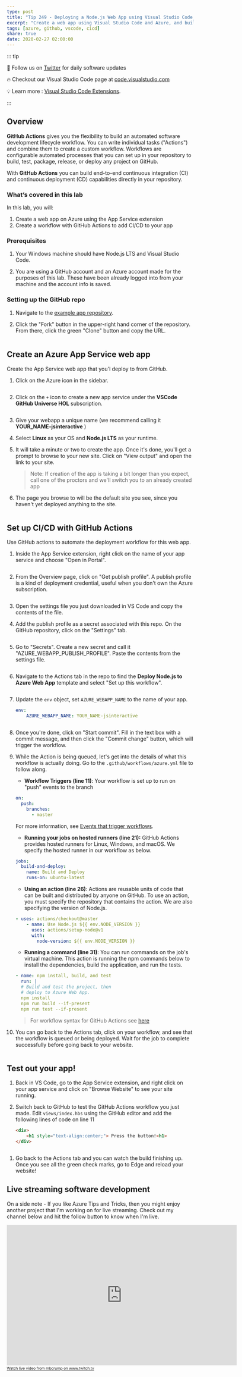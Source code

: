 ```yaml
---
type: post
title: "Tip 249 - Deploying a Node.js Web App using Visual Studio Code, GitHub Actions and Azure"
excerpt: "Create a web app using Visual Studio Code and Azure, and build a workflow within GitHub Actions to add CI/CD to your app"
tags: [azure, github, vscode, cicd]
share: true
date: 2020-02-27 02:00:00
---
```


::: tip 

:bell: Follow us on [Twitter](https://twitter.com/intent/follow?screen_name=code) for daily software updates

:fire: Checkout our Visual Studio Code page at [code.visualstudio.com](https://code.visualstudio.com/?WT.mc_id=other-azuredevtips-azureappsdev)

:bulb: Learn more : [Visual Studio Code Extensions](https://code.visualstudio.com/docs/editor/extension-gallery/?WT.mc_id=other-azuredevtips-azureappsdev).

:::

## Overview

**GitHub Actions** gives you the flexibility to build an automated software development lifecycle workflow. You can write individual tasks ("Actions") and combine them to create a custom workflow. Workflows are configurable automated processes that you can set up in your repository to build, test, package, release, or deploy any project on GitHub.

With **GitHub Actions** you can build end-to-end continuous integration (CI) and continuous deployment (CD) capabilities directly in your repository.

### What’s covered in this lab

In this lab, you will:

1. Create a web app on Azure using the App Service extension
2. Create a workflow with GitHub Actions to add CI/CD to your app

### Prerequisites

1. Your Windows machine should have Node.js LTS and Visual Studio Code.

2. You are using a GitHub account and an Azure account made for the purposes of this lab. These have been already logged into from your machine and the account info is saved.

### Setting up the GitHub repo

1. Navigate to the [example app repository](https://github.com/fiveisprime/Useful-Website?WT.mc_id=github-azuredevtips-azureappsdev).

2. Click the "Fork" button in the upper-right hand corner of the repository. From there, click the green "Clone" button and copy the URL.

<img :src="$withBase('/files/fork-github.png')">

## Create an Azure App Service web app

Create the App Service web app that you'l deploy to from GitHub.

1. Click on the Azure icon in the sidebar.

<img :src="$withBase('/files/azure-sidebar.png')">

2. Click on the `+` icon to create a new app service under the **VSCode GitHub Universe HOL** subscription.

<img :src="$withBase('/files/create-app-service.png')">

3. Give your webapp a unique name (we recommend calling it **YOUR_NAME-jsinteractive** )

4. Select **Linux** as your OS and **Node.js LTS** as your runtime.

5. It will take a minute or two to create the app. Once it's done, you'll get a prompt to browse to your new site. Click on "View output" and open the link to your site.

   > Note: If creation of the app is taking a bit longer than you expect, call one of the proctors and we'll switch you to an already created app

6. The page you browse to will be the default site you see, since you haven't yet deployed anything to the site.

<img :src="$withBase('/files/python-default-site.png')">

## Set up CI/CD with GitHub Actions

Use GitHub actions to automate the deployment workflow for this web app.

1. Inside the App Service extension, right click on the name of your app service and choose "Open in Portal".

<img :src="$withBase('/files/open-in-portal.png')">

2. From the Overview page, click on "Get publish profile". A publish profile is a kind of deployment credential, useful when you don't own the Azure subscription.

<img :src="$withBase('/files/get-publish-profile.png')">

3. Open the settings file you just downloaded in VS Code and copy the contents of the file.

4. Add the publish profile as a secret associated with this repo. On the GitHub repository, click on the "Settings" tab.

<img :src="$withBase('/files/github-settings.png')">

5. Go to "Secrets". Create a new secret and call it "AZURE_WEBAPP_PUBLISH_PROFILE". Paste the contents from the settings file.

<img :src="$withBase('/files/create-secret1.png')">

6. Navigate to the Actions tab in the repo to find the **Deploy Node.js to Azure Web App** template and select "Set up this workflow".

<img :src="$withBase('/files/new-action.png')">

7. Update the `env` object, set `AZURE_WEBAPP_NAME` to the name of your app.


    ```yml
    env:
        AZURE_WEBAPP_NAME: YOUR_NAME-jsinteractive
    ```
<img :src="$withBase('/files/add-yaml-file.png')">

8. Once you're done, click on "Start commit". Fill in the text box with a commit message, and then click the "Commit change" button, which will trigger the workflow.

9. While the Action is being queued, let's get into the details of what this workflow is actually doing. Go to the `.github/workflows/azure.yml` file to follow along.

   - **Workflow Triggers (line 11)**: Your workflow is set up to run on "push" events to the branch

   ```yaml
   on:
     push:
       branches:
         - master
   ```

   For more information, see [Events that trigger workflows](https://help.github.com/articles/events-that-trigger-workflows?WT.mc_id=github-azuredevtips-azureappsdev).

   - **Running your jobs on hosted runners (line 21):** GitHub Actions provides hosted runners for Linux, Windows, and macOS. We specify the hosted runner in our workflow as below.

   ```yaml
   jobs:
     build-and-deploy:
       name: Build and Deploy
       runs-on: ubuntu-latest
   ```

   - **Using an action (line 26)**: Actions are reusable units of code that can be built and distributed by anyone on GitHub. To use an action, you must specify the repository that contains the action. We are also specifying the version of Node.js.

   ```yaml
   - uses: actions/checkout@master
       - name: Use Node.js ${{ env.NODE_VERSION }}
         uses: actions/setup-node@v1
         with:
           node-version: ${{ env.NODE_VERSION }}
   ```

   - **Running a command (line 31)**: You can run commands on the job's virtual machine. This action is running the npm commands below to install the dependencies, build the application, and run the tests.

    ```yaml
    - name: npm install, build, and test
      run: |
      # Build and test the project, then
      # deploy to Azure Web App.
      npm install
      npm run build --if-present
      npm run test --if-present
    ```

   > For workflow syntax for GitHub Actions see [here](https://help.github.com/en/github/automating-your-workflow-with-github-actions/workflow-syntax-for-github-actions?WT.mc_id=github-azuredevtips-azureappsdev)

10. You can go back to the Actions tab, click on your workflow, and see that the workflow is queued or being deployed. Wait for the job to complete successfully before going back to your website.

<img :src="$withBase('/files/workflow-complete.png')">

## Test out your app!

1. Back in VS Code, go to the App Service extension, and right click on your app service and click on "Browse Website" to see your site running.

2. Switch back to GitHub to test the GitHub Actions workflow you just made. Edit `views/index.hbs` using the GitHub editor and add the following lines of code on line 11

   ```html
   <div>
       <h1 style="text-align:center;"> Press the button!<h1>
   </div>
   ```
<img :src="$withBase('/files/add-html-code.png')">

1) Go back to the Actions tab and you can watch the build finishing up. Once you see all the green check marks, go to Edge and reload your website!

## Live streaming software development

On a side note - If you like Azure Tips and Tricks, then you might enjoy another project that I'm working on for live streaming. Check out my channel below and hit the follow button to know when I'm live. 

<iframe src="https://player.twitch.tv/?channel=mbcrump" frameborder="0" allowfullscreen="true" scrolling="no" height="378" width="620"></iframe><a href="https://www.twitch.tv/mbcrump?tt_content=text_link&tt_medium=live_embed" style="padding:2px 0px 4px; display:block; width:345px; font-weight:normal; font-size:10px; text-decoration:underline;">Watch live video from mbcrump on www.twitch.tv</a>